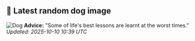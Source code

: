 ## 🐶 Latest random dog image
![Dog](https://images.dog.ceo/breeds/pariah-indian/The_Indian_Pariah_Dog.jpg)
**Advice:** "Some of life's best lessons are learnt at the worst times."
*Updated: 2025-10-10 10:39 UTC*
